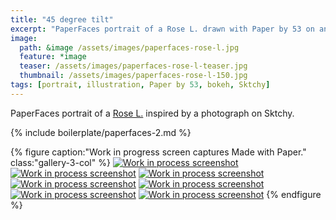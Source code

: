 ```yaml
---
title: "45 degree tilt"
excerpt: "PaperFaces portrait of a Rose L. drawn with Paper by 53 on an iPad."
image: 
  path: &image /assets/images/paperfaces-rose-l.jpg 
  feature: *image
  teaser: /assets/images/paperfaces-rose-l-teaser.jpg
  thumbnail: /assets/images/paperfaces-rose-l-150.jpg
tags: [portrait, illustration, Paper by 53, bokeh, Sktchy]
---
```


PaperFaces portrait of a [Rose L.](http://sktchy.com/Bf0pYC) inspired by a photograph on Sktchy.

{% include boilerplate/paperfaces-2.md %}

{% figure caption:"Work in progress screen captures Made with Paper." class:"gallery-3-col" %}
[![Work in process screenshot](/assets/images/paperfaces-rose-l-process-1-600.jpg)](/assets/images/paperfaces-rose-l-process-1-lg.jpg)
[![Work in process screenshot](/assets/images/paperfaces-rose-l-process-2-600.jpg)](/assets/images/paperfaces-rose-l-process-2-lg.jpg)
[![Work in process screenshot](/assets/images/paperfaces-rose-l-process-3-600.jpg)](/assets/images/paperfaces-rose-l-process-3-lg.jpg)
[![Work in process screenshot](/assets/images/paperfaces-rose-l-process-4-600.jpg)](/assets/images/paperfaces-rose-l-process-4-lg.jpg)
[![Work in process screenshot](/assets/images/paperfaces-rose-l-process-5-600.jpg)](/assets/images/paperfaces-rose-l-process-5-lg.jpg)
[![Work in process screenshot](/assets/images/paperfaces-rose-l-process-6-600.jpg)](/assets/images/paperfaces-rose-l-process-6-lg.jpg)
[![Work in process screenshot](/assets/images/paperfaces-rose-l-process-7-600.jpg)](/assets/images/paperfaces-rose-l-process-7-lg.jpg)
{% endfigure %}
